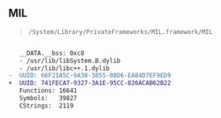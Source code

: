 ## MIL

> `/System/Library/PrivateFrameworks/MIL.framework/MIL`

```diff

   __DATA.__bss: 0xc8
   - /usr/lib/libSystem.B.dylib
   - /usr/lib/libc++.1.dylib
-  UUID: 66F21A5C-9A38-3855-80D6-EA84D7EF9ED9
+  UUID: 741FECA7-9327-3A1E-95CC-826ACAB62B22
   Functions: 16641
   Symbols:   39827
   CStrings:  2119

```
